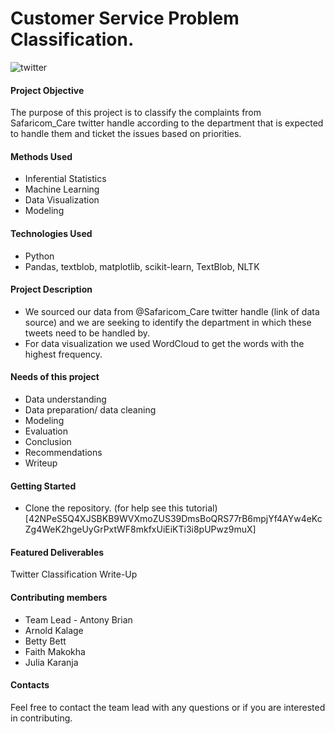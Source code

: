 # Customer Service Problem Classification.

![twitter](https://user-images.githubusercontent.com/109353419/211259124-6e9a63d5-ad5e-46a3-9911-5f9b0d00bdc7.jpeg)

#### Project Objective
The purpose of this project is to classify the complaints from Safaricom_Care twitter handle according to the department that is expected to handle them and ticket the issues based on priorities.

#### Methods Used 
* Inferential Statistics
* Machine Learning
* Data Visualization
* Modeling


#### Technologies Used
* Python
* Pandas, textblob, matplotlib, scikit-learn, TextBlob, NLTK


#### Project Description
* We sourced our data from @Safaricom_Care twitter handle (link of data source) and we are seeking to identify the department in which these tweets need to be handled by.
* For data visualization we used WordCloud to get the words with the highest frequency.

#### Needs of this project
* Data understanding
* Data preparation/ data cleaning
* Modeling
* Evaluation
* Conclusion
* Recommendations
* Writeup


#### Getting Started
* Clone the repository. (for help see this tutorial)[42NPeS5Q4XJSBKB9WVXmoZUS39DmsBoQRS77rB6mpjYf4AYw4eKcZg4WeK2hgeUyGrPxtWF8mkfxUiEiKTi3i8pUPwz9muX]


#### Featured Deliverables
Twitter Classification Write-Up

#### Contributing members
* Team Lead - Antony Brian
* Arnold Kalage
* Betty Bett
* Faith Makokha
* Julia Karanja


#### Contacts
Feel free to contact the team lead with any questions or if you are interested in contributing.

